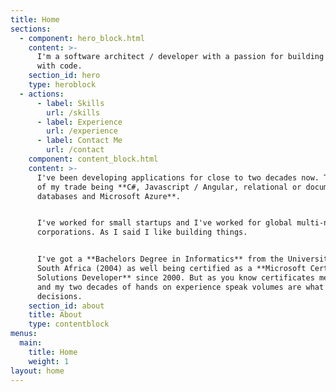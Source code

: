 ```yaml
---
title: Home
sections:
  - component: hero_block.html
    content: >-
      I'm a software architect / developer with a passion for building things
      with code.
    section_id: hero
    type: heroblock
  - actions:
      - label: Skills
        url: /skills
      - label: Experience
        url: /experience
      - label: Contact Me
        url: /contact
    component: content_block.html
    content: >-
      I've been developing applications for close to two decades now. The tools
      of my trade being **C#, Javascript / Angular, relational or document
      databases and Microsoft Azure**.


      I've worked for small startups and I've worked for global multi-national
      corporations. As I said I like building things. 


      I've got a **Bachelors Degree in Informatics** from the University of
      South Africa (2004) as well being certified as a **Microsoft Certified
      Solutions Developer** since 2000. But as you know certificates mean little
      and my two decades of hands on experience speak volumes are what inform my
      decisions.
    section_id: about
    title: About
    type: contentblock
menus:
  main:
    title: Home
    weight: 1
layout: home
---
```


